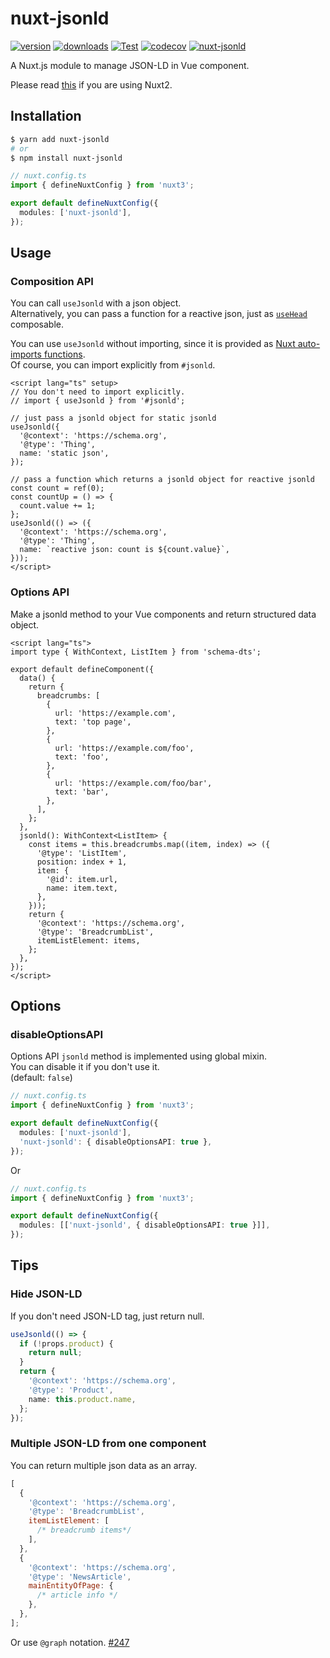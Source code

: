 # nuxt-jsonld

[![version](https://img.shields.io/npm/v/nuxt-jsonld.svg)](https://www.npmjs.com/package/nuxt-jsonld)
[![downloads](https://img.shields.io/npm/dt/nuxt-jsonld.svg)](https://www.npmjs.com/package/nuxt-jsonld)
[![Test](https://github.com/ymmooot/nuxt-jsonld/workflows/Test/badge.svg)](https://github.com/ymmooot/nuxt-jsonld/actions/workflows/test.yml)
[![codecov](https://codecov.io/gh/ymmooot/nuxt-jsonld/branch/master/graph/badge.svg)](https://codecov.io/gh/ymmooot/nuxt-jsonld)
[![nuxt-jsonld](https://img.shields.io/endpoint?url=https://dashboard.cypress.io/badge/simple/8v9ivg/master&style=flat&logo=cypress)](https://dashboard.cypress.io/projects/8v9ivg/runs)

A Nuxt.js module to manage JSON-LD in Vue component.

Please read [this](https://github.com/ymmooot/nuxt-jsonld/blob/v1/README.md) if you are using Nuxt2.

## Installation

```bash
$ yarn add nuxt-jsonld
# or
$ npm install nuxt-jsonld
```

```ts
// nuxt.config.ts
import { defineNuxtConfig } from 'nuxt3';

export default defineNuxtConfig({
  modules: ['nuxt-jsonld'],
});
```

## Usage

### Composition API

You can call `useJsonld` with a json object.  
Alternatively, you can pass a function for a reactive json, just as [`useHead`](https://v3.nuxtjs.org/guide/features/head-management/#usehead-composable) composable.

You can use `useJsonld` without importing, since it is provided as [Nuxt auto-imports functions](https://v3.nuxtjs.org/guide/concepts/auto-imports#nuxt-auto-imports).  
Of course, you can import explicitly from `#jsonld`.

```vue
<script lang="ts" setup>
// You don't need to import explicitly.
// import { useJsonld } from '#jsonld';

// just pass a jsonld object for static jsonld
useJsonld({
  '@context': 'https://schema.org',
  '@type': 'Thing',
  name: 'static json',
});

// pass a function which returns a jsonld object for reactive jsonld
const count = ref(0);
const countUp = () => {
  count.value += 1;
};
useJsonld(() => ({
  '@context': 'https://schema.org',
  '@type': 'Thing',
  name: `reactive json: count is ${count.value}`,
}));
</script>
```

### Options API

Make a jsonld method to your Vue components and return structured data object.

```vue
<script lang="ts">
import type { WithContext, ListItem } from 'schema-dts';

export default defineComponent({
  data() {
    return {
      breadcrumbs: [
        {
          url: 'https://example.com',
          text: 'top page',
        },
        {
          url: 'https://example.com/foo',
          text: 'foo',
        },
        {
          url: 'https://example.com/foo/bar',
          text: 'bar',
        },
      ],
    };
  },
  jsonld(): WithContext<ListItem> {
    const items = this.breadcrumbs.map((item, index) => ({
      '@type': 'ListItem',
      position: index + 1,
      item: {
        '@id': item.url,
        name: item.text,
      },
    }));
    return {
      '@context': 'https://schema.org',
      '@type': 'BreadcrumbList',
      itemListElement: items,
    };
  },
});
</script>
```

## Options

### disableOptionsAPI

Options API `jsonld` method is implemented using global mixin.  
You can disable it if you don't use it.  
(default: `false`)

```ts
// nuxt.config.ts
import { defineNuxtConfig } from 'nuxt3';

export default defineNuxtConfig({
  modules: ['nuxt-jsonld'],
  'nuxt-jsonld': { disableOptionsAPI: true },
});
```

Or

```ts
// nuxt.config.ts
import { defineNuxtConfig } from 'nuxt3';

export default defineNuxtConfig({
  modules: [['nuxt-jsonld', { disableOptionsAPI: true }]],
});
```

## Tips

### Hide JSON-LD

If you don't need JSON-LD tag, just return null.

```ts
useJsonld(() => {
  if (!props.product) {
    return null;
  }
  return {
    '@context': 'https://schema.org',
    '@type': 'Product',
    name: this.product.name,
  };
});
```

### Multiple JSON-LD from one component

You can return multiple json data as an array.

```js
[
  {
    '@context': 'https://schema.org',
    '@type': 'BreadcrumbList',
    itemListElement: [
      /* breadcrumb items*/
    ],
  },
  {
    '@context': 'https://schema.org',
    '@type': 'NewsArticle',
    mainEntityOfPage: {
      /* article info */
    },
  },
];
```

Or use `@graph` notation. [#247](https://github.com/ymmooot/nuxt-jsonld/issues/247#issuecomment-579851220)
